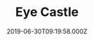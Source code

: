 ---
date: 2019-06-30T09:19:58.000Z
title: Eye Castle
latitude: 52.320038
longitude: 1.15016
category: checkin
---